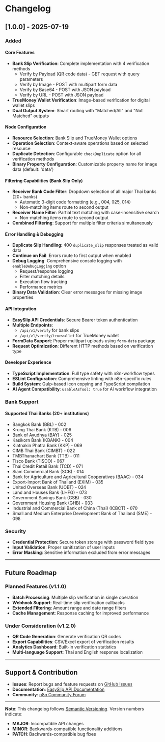 # Changelog

## [1.0.0] - 2025-07-19

### Added

#### Core Features
- **Bank Slip Verification**: Complete implementation with 4 verification methods
  - Verify by Payload (QR code data) - GET request with query parameters
  - Verify by Image - POST with multipart form data
  - Verify by Base64 - POST with JSON payload
  - Verify by URL - POST with JSON payload
- **TrueMoney Wallet Verification**: Image-based verification for digital wallet slips
- **Dual Output System**: Smart routing with "Matched/All" and "Not Matched" outputs

#### Node Configuration
- **Resource Selection**: Bank Slip and TrueMoney Wallet options
- **Operation Selection**: Context-aware operations based on selected resource
- **Duplicate Detection**: Configurable `checkDuplicate` option for all verification methods
- **Binary Property Configuration**: Customizable property name for image data (default: 'data')

#### Filtering Capabilities (Bank Slip Only)
- **Receiver Bank Code Filter**: Dropdown selection of all major Thai banks (20+ banks)
  - Automatic 3-digit code formatting (e.g., 004, 025, 014)
  - Non-matching items route to second output
- **Receiver Name Filter**: Partial text matching with case-insensitive search
  - Non-matching items route to second output
- **Combined Filtering**: Support for multiple filter criteria simultaneously

#### Error Handling & Debugging
- **Duplicate Slip Handling**: 400 `duplicate_slip` responses treated as valid data
- **Continue on Fail**: Errors route to first output when enabled
- **Debug Logging**: Comprehensive console logging with `enableDebugLogging` option
  - Request/response logging
  - Filter matching details
  - Execution flow tracking
  - Performance metrics
- **Binary Data Validation**: Clear error messages for missing image properties

#### API Integration
- **EasySlip API Credentials**: Secure Bearer token authentication
- **Multiple Endpoints**: 
  - `/api/v1/verify` for bank slips
  - `/api/v1/verify/truewallet` for TrueMoney wallet
- **FormData Support**: Proper multipart uploads using `form-data` package
- **Request Optimization**: Different HTTP methods based on verification type

#### Developer Experience
- **TypeScript Implementation**: Full type safety with n8n-workflow types
- **ESLint Configuration**: Comprehensive linting with n8n-specific rules
- **Build System**: Gulp-based icon copying and TypeScript compilation
- **AI Agent Compatibility**: `usableAsTool: true` for AI workflow integration


### Bank Support

#### Supported Thai Banks (20+ institutions)
- Bangkok Bank (BBL) - 002
- Krung Thai Bank (KTB) - 006
- Bank of Ayudhya (BAY) - 025
- Kasikorn Bank (KBANK) - 004
- Kiatnakin Phatra Bank (KKP) - 069
- CIMB Thai Bank (CIMBT) - 022
- TMBThanachart Bank (TTB) - 011
- Tisco Bank (TISCO) - 067
- Thai Credit Retail Bank (TCD) - 071
- Siam Commercial Bank (SCB) - 014
- Bank for Agriculture and Agricultural Cooperatives (BAAC) - 034
- Export-Import Bank of Thailand (EXIM) - 035
- United Overseas Bank (UOBT) - 024
- Land and Houses Bank (LHFG) - 073
- Government Savings Bank (GSB) - 030
- Government Housing Bank (GHB) - 033
- Industrial and Commercial Bank of China (Thai) (ICBCT) - 070
- Small and Medium Enterprise Development Bank of Thailand (SME) - 098

### Security
- **Credential Protection**: Secure token storage with password field type
- **Input Validation**: Proper sanitization of user inputs
- **Error Masking**: Sensitive information excluded from error messages

---

## Future Roadmap

### Planned Features (v1.1.0)
- **Batch Processing**: Multiple slip verification in single operation
- **Webhook Support**: Real-time slip verification callbacks
- **Extended Filtering**: Amount range and date range filters
- **Cache Management**: Response caching for improved performance

### Under Consideration (v1.2.0)
- **QR Code Generation**: Generate verification QR codes
- **Export Capabilities**: CSV/Excel export of verification results
- **Analytics Dashboard**: Built-in verification statistics
- **Multi-language Support**: Thai and English response localization

---

## Support & Contribution

- **Issues**: Report bugs and feature requests on [GitHub Issues](https://github.com/M4h45amu7x/n8n-nodes-easyslip/issues)
- **Documentation**: [EasySlip API Documentation](https://document.easyslip.com/documents/start)
- **Community**: [n8n Community Forum](https://community.n8n.io/)

---

**Note**: This changelog follows [Semantic Versioning](https://semver.org/). Version numbers indicate:
- **MAJOR**: Incompatible API changes
- **MINOR**: Backwards-compatible functionality additions  
- **PATCH**: Backwards-compatible bug fixes
